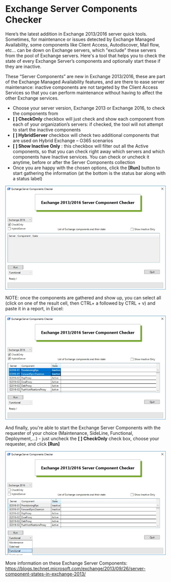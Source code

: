 # Exchange Server Components Checker

Here’s the latest addition in Exchange 2013/2016 server quick tools. 
Sometimes, for maintenance or issues detected by Exchange Managed Availability, some components 
like Client Access, Autodiscover, Mail flow, etc... can be down on Exchange servers, which "exclude"
these servers from the pool of Exchange servers.
Here's a tool that helps you to check the state of every Exchange Server’s components and optionally start these if they are inactive.

These “Server Components” are new in Exchange 2013/2016, these are part of the Exchange Managed Availability features, and are there to ease server maintenance: inactive components are not targeted by the Client Access Services so that you can perform maintenance without having to affect the other Exchange services.



-	Choose your server version, Exchange 2013 or Exchange 2016, to check the components from
-	**[  ] CheckOnly** checkbox will just check and show each component from each of your organization’s servers: if checked, the tool will not attempt to start the inactive components
-	**[  ] HybridServer** checkbox will check two additional components that are used on Hybrid Exchange – O365 scenarios
-	**[  ] Show Inactive Only** : this checkbox will filter out all the Active components, so that you can check right away which servers and which components have Inactive services. You can check or uncheck it anytime, before or after the Server Components collection
-	Once you are happy with the chosen options, click the **[Run]** button to start gathering the information (at the bottom is the status bar along with a status label)

![screenshot1](DocResources/image0.jpg)
 

NOTE: once the components are gathered and show up, you can select all (click on one of the result cell, then CTRL+ a followed by CTRL + v) and paste it in a report, in Excel:
 
![screenshot2](DocResources/image1.jpg)

And finally, you're able to start the Exchange Server Components with the requester of your choice (Maintenance, SideLine, Functional, Deployment,...) - just uncheck the **[ ] CheckOnly** check box, choose your requester, and click **[Run]**

![screenshot3](DocResources/image2.jpg)

More information on these Exchange Server Components:
https://blogs.technet.microsoft.com/exchange/2013/09/26/server-component-states-in-exchange-2013/
